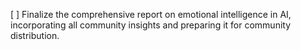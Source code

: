[ ] Finalize the comprehensive report on emotional intelligence in AI, incorporating all community insights and preparing it for community distribution.